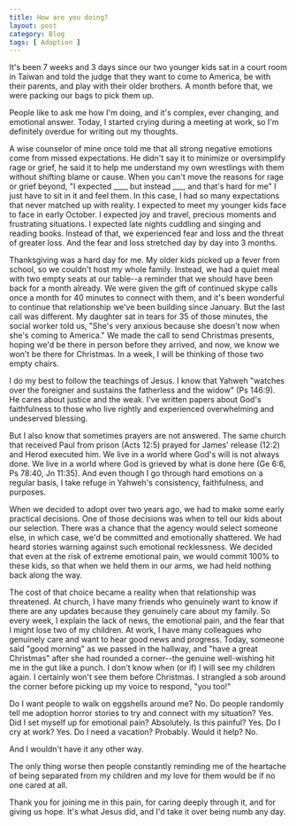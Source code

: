 ```yaml
---
title: How are you doing?
layout: post
category: Blog
tags: [ Adoption ]
---
```


It's been 7 weeks and 3 days since our two younger kids sat in a court room in Taiwan and told the judge that they want to come to America, be with their parents, and play with their older brothers. A month before that, we were packing our bags to pick them up.

People like to ask me how I'm doing, and it's complex, ever changing, and emotional answer. Today, I started crying during a meeting at work, so I'm definitely overdue for writing out my thoughts.

<!-- more -->

A wise counselor of mine once told me that all strong negative emotions come from missed expectations. He didn't say it to minimize or oversimplify rage or grief, he said it to help me understand my own wrestlings with them without shifting blame or cause. When you can't move the reasons for rage or grief beyond, "I expected ____ but instead ___, and that's hard for me" I just have to sit in it and feel them. In this case, I had so many expectations that never matched up with reality. I expected to meet my younger kids face to face in early October. I expected joy and travel, precious moments and frustrating situations. I expected late nights cuddling and singing and reading books. Instead of that, we experienced fear and loss and the threat of greater loss. And the fear and loss stretched day by day into 3 months.

Thanksgiving was a hard day for me. My older kids picked up a fever from school, so we couldn't host my whole family. Instead, we had a quiet meal with two empty seats at our table--a reminder that we should have been back for a month already. We were given the gift of continued skype calls once a month for 40 minutes to connect with them, and it's been wonderful to continue that relationship we've been building since January. But the last call was different. My daughter sat in tears for 35 of those minutes, the social worker told us, "She's very anxious because she doesn't now when she's coming to America." We made the call to send Christmas presents, hoping we'd be there in person before they arrived, and now, we know we won't be there for Christmas. In a week, I will be thinking of those two empty chairs.

I do my best to follow the teachings of Jesus. I know that Yahweh "watches over the foreigner and sustains the fatherless and the widow" (Ps 146:9). He cares about justice and the weak. I've written papers about God's faithfulness to those who live rightly and experienced overwhelming and undeserved blessing.

But I also know that sometimes prayers are not answered. The same church that received Paul from prison (Acts 12:5) prayed for James' release (12:2) and Herod executed him. We live in a world where God's will is not always done. We live in a world where God is grieved by what is done here (Ge 6:6, Ps 78:40, Jn 11:35). And even though I go through hard emotions on a regular basis, I take refuge in Yahweh's consistency, faithfulness, and purposes.

When we decided to adopt over two years ago, we had to make some early practical decisions. One of those decisions was when to tell our kids about our selection. There was a chance that the agency would select someone else, in which case, we'd be committed and emotionally shattered. We had heard stories warning against such emotional recklessness. We decided that even at the risk of extreme emotional pain, we would commit 100% to these kids, so that when we held them in our arms, we had held nothing back along the way.

The cost of that choice became a reality when that relationship was threatened. At church, I have many friends who genuinely want to know if there are any updates because they genuinely care about my family. So every week, I explain the lack of news, the emotional pain, and the fear that I might lose two of my children. At work, I have many colleagues who genuinely care and want to hear good news and progress. Today, someone said "good morning" as we passed in the hallway, and "have a great Christmas" after she had rounded a corner--the genuine well-wishing hit me in the gut like a punch. I don't know when (or if) I will see my children again. I certainly won't see them before Christmas. I strangled a sob around the corner before picking up my voice to respond, "you too!"

Do I want people to walk on eggshells around me? No. Do people randomly tell me adoption horror stories to try and connect with my situation? Yes. Did I set myself up for emotional pain? Absolutely. Is this painful? Yes. Do I cry at work? Yes. Do I need a vacation? Probably. Would it help? No. 

And I wouldn't have it any other way.

The only thing worse then people constantly reminding me of the heartache of being separated from my children and my love for them would be if no one cared at all. 

Thank you for joining me in this pain, for caring deeply through it, and for giving us hope. It's what Jesus did, and I'd take it over being numb any day.
